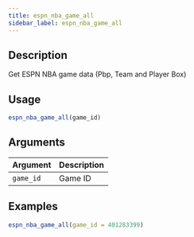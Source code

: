 ```yaml
---
title: espn_nba_game_all
sidebar_label: espn_nba_game_all
---
```


## Description

Get ESPN NBA game data (Pbp, Team and Player Box)


## Usage

```r
espn_nba_game_all(game_id)
```


## Arguments

Argument      |Description
------------- |----------------
`game_id`     |     Game ID

## Examples

```r
espn_nba_game_all(game_id = 401283399)
```


